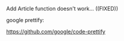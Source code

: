 Add Article function doesn't work...  ((FIXED))

google prettify:

https://github.com/google/code-prettify